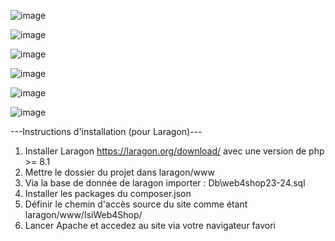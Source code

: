 ![image](https://github.com/JulienSlvt/IsiWeb/assets/145590138/81307fba-ac41-401e-8a6b-784a0a18ce16)

![image](https://github.com/JulienSlvt/IsiWeb/assets/145590138/3981ca51-1d97-4d09-84a7-02ae4abaf132)

![image](https://github.com/JulienSlvt/IsiWeb/assets/145590138/07c88951-3168-4a06-858e-fb52e441dced)

![image](https://github.com/JulienSlvt/IsiWeb/assets/145590138/851f161f-3257-4f16-ac23-ac04a159a62c)

![image](https://github.com/JulienSlvt/IsiWeb/assets/145590138/edfd893f-4cb8-41b1-a76f-4bf6a9b7366c)

![image](https://github.com/JulienSlvt/IsiWeb/assets/145590138/41f4eba5-fced-4255-b3d9-582066f6eac1)

---Instructions d'installation (pour Laragon)---

1. Installer Laragon https://laragon.org/download/ avec une version de php >= 8.1
2. Mettre le dossier du projet dans laragon/www
3. Via la base de donnée de laragon importer : Db\web4shop23-24.sql
4. Installer les packages du composer.json
5. Définir le chemin d'accès source du site comme étant laragon/www/IsiWeb4Shop/
6. Lancer Apache et accedez au site via votre navigateur favori
